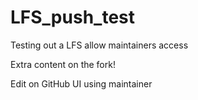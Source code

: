 # LFS_push_test
Testing out a LFS allow maintainers access

Extra content on the fork!

Edit on GitHub UI using maintainer
